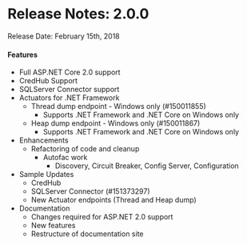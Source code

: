 # Release Notes: 2.0.0
Release Date: February 15th, 2018
#### Features
* Full ASP.NET Core 2.0 support
* CredHub Support 
* SQLServer Connector support 
* Actuators for .NET Framework
  * Thread dump endpoint - Windows only (#150011855)
     * Supports .NET Framework and .NET Core on Windows only
  * Heap dump endpoint - Windows only (#150011867)
     * Supports .NET Framework and .NET Core on Windows only
* Enhancements
  * Refactoring of code and cleanup 
     * Autofac work
         * Discovery, Circuit Breaker, Config Server, Configuration
* Sample Updates
  * CredHub
  * SQLServer Connector (#151373297)
  * New Actuator endpoints (Thread and Heap dump)
* Documentation
  * Changes required for ASP.NET 2.0 support
  * New features
  * Restructure of documentation site
